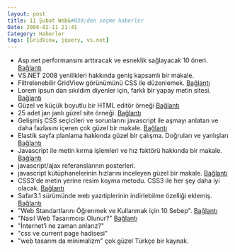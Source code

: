 ```yaml
---
layout: post
title: 11 Şubat Web&#039;den seçme haberler
Date: 2008-02-11 21:41
Category: Haberler
tags: [GridView, jquery, vs.net]
---
```


-   Asp.net performansını arttıracak ve esneklik sağlayacak 10 öneri.
    [Bağlantı][]
-   VS.NET 2008 yenilikleri hakkında geniş kapsamlı bir makale.
-   Filtrelenebilir GridView görünümünü CSS ile düzenlemek.
    [Bağlantı][2]
-   Lorem ipsun dan sıkıldım diyenler için, farklı bir yapay metin
    sitesi. [Bağlantı][3]
-   Güzel ve küçük boyutlu bir HTML editör örneği [Bağlantı][4]
-   25 adet jan janlı güzel site örneği. [Bağlantı][5]
-   Gelişmiş CSS seçicileri ve sorunlarını javascript ile aşmayı anlatan
    ve daha fazlasını içeren çok güzel bir makale. [Bağlantı][6]
-   Elastik sayfa planlama hakkında güzel bir çalışma. Doğruları ve
    yanlışları [Bağlantı][7]
-   Javascript ile metin kırma işlemleri ve hız faktörü hakkında bir
    makale. [Bağlantı][8]
-   javascript/ajax referanslarının posterleri.
-   javascript kütüphanelerinin hızlarını inceleyen güzel bir makale.
    [Bağlantı][10]
-   CSS3'de metin yerine resim koyma metodu. CSS3 ile her şey daha iyi
    olacak. [Bağlantı][11]
-   Safar3.1 sürümünde web yazıtiplerinin indirlebilme özelliği eklemiş.
    [Bağlantı][12]
-   "Web Standartlarını Öğrenmek ve Kullanmak için 10 Sebep".
    [Bağlantı][13]
-   "Nasıl Web Tasarımcısı Olunur?" [Bağlantı][14]
-   "İnternet’i ne zaman anlarız?"
-   "css ve current page hadisesi"
-   "web tasarım da minimalizm" çok güzel Türkçe bir kaynak.


  [Bağlantı]: http://www.codeproject.com/KB/aspnet/10ASPNetPerformance.aspx
    "asp.net performans arttırımı"
  [2]: http://damianpedwards.spaces.live.com/blog/cns%21A079DE667E1958B3%21562.entry
    "GridView"
  [3]: http://www.blindtextgenerator.com/ "yapay metin"
  [4]: http://nicedit.com/ "niceedit"
  [5]: http://vandelaydesign.com/blog/galleries/colorful-websites/
    "renkli siteler"
  [6]: http://www.alistapart.com/articles/keepelementskidsinlinewithoffspring
    "css seçicileri"
  [7]: http://jontangerine.com/log/2007/09/the-incredible-em-and-elastic-layouts-with-css
    "elastik sayfa tasarımı"
  [8]: http://blog.stevenlevithan.com/archives/faster-trim-javascript
    "kırma"
  [10]: http://ejohn.org/blog/library-loading-speed/ "en hızlısı"
  [11]: http://www.css3.info/image-replacement-in-css3/
    "css3 bekliyoruz"
  [12]: http://www.appleinsider.com/articles/08/02/07/apples_safari_3_1_to_support_downloadable_web_fonts_more.html
    "yazıtipi indir"
  [13]: http://www.gencbasari.com/?p=326 "SEO ipuçları"
  [14]: http://www.hasanyalcin.com/?p=394 "nasıl?"
